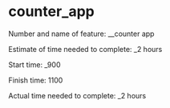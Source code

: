 # counter_app

Number and name of feature: __counter app

Estimate of time needed to complete: _2 hours

Start time: _900

Finish time: 1100

Actual time needed to complete: _2 hours